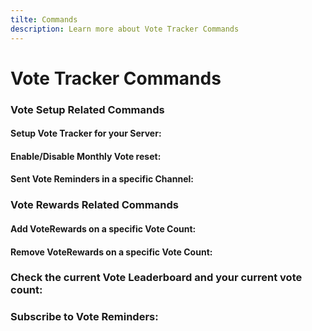 ```yaml
---
tilte: Commands
description: Learn more about Vote Tracker Commands
---
```

# Vote Tracker Commands

### Vote Setup Related Commands

#### Setup Vote Tracker for your Server:

#### Enable/Disable Monthly Vote reset:

#### Sent Vote Reminders in a specific Channel:

### Vote Rewards Related Commands

#### Add VoteRewards on a specific Vote Count:

#### Remove VoteRewards on a specific Vote Count:

### Check the current Vote Leaderboard and your current vote count:

### Subscribe to Vote Reminders:
